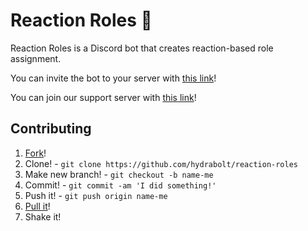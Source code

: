 # Reaction Roles 💼
Reaction Roles is a Discord bot that creates reaction-based role assignment.  

You can invite the bot to your server with [this link](https://fyko.net/bot?id=602976862280482857&p=268782656)!

You can join our support server with [this link](https://fyko.net/discord/)!

## Contributing
1. [Fork](https://github.com/sycer-dev/reaction-roles/fork)!
2. Clone! - `git clone https://github.com/hydrabolt/reaction-roles`
3. Make new branch! - `git checkout -b name-me`
4. Commit! - `git commit -am 'I did something!'`
5. Push it! - `git push origin name-me`
6. [Pull it](https://github.com/Fyk0/reaction-roles/compare)!
7. Shake it!